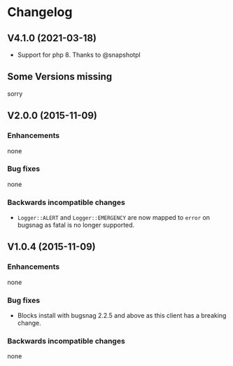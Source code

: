 # Changelog
## V4.1.0 (2021-03-18)
* Support for php 8. Thanks to @snapshotpl

## Some Versions missing
sorry

## V2.0.0 (2015-11-09)

### Enhancements
none

### Bug fixes
none

### Backwards incompatible changes
* ```Logger::ALERT``` and ```Logger::EMERGENCY``` are now mapped to ```error``` on bugsnag
as fatal is no longer supported.

## V1.0.4 (2015-11-09)

### Enhancements
none

### Bug fixes
* Blocks install with bugsnag 2.2.5 and above as this client has a breaking change.

### Backwards incompatible changes
none
